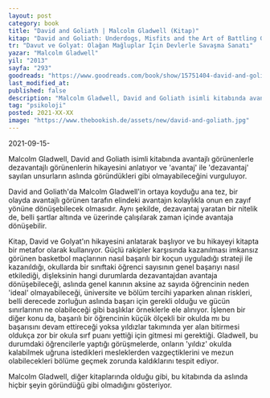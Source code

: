 ```yaml
---
layout: post
category: book
title: "David and Goliath | Malcolm Gladwell (Kitap)"
kitap: "David and Goliath: Underdogs, Misfits and the Art of Battling Giants"
tr: "Davut ve Golyat: Olağan Mağluplar İçin Devlerle Savaşma Sanatı"
yazar: "Malcolm Gladwell"
yil: "2013"
sayfa: "293"
goodreads: "https://www.goodreads.com/book/show/15751404-david-and-goliath"
last_modified_at:
published: false
description: "Malcolm Gladwell, David and Goliath isimli kitabında avantajlı görünenlerle dezavantajlı görünenlerin hikayesini anlatıyor ve 'avantaj' ile 'dezavantaj' sayılan unsurların aslında göründükleri gibi olmayabileceğini vurguluyor."
tag: "psikoloji"
posted: 2021-XX-XX
image: "https://www.thebookish.de/assets/new/david-and-goliath.jpg"
---
```


2021-09-15-

Malcolm Gladwell, David and Goliath isimli kitabında avantajlı görünenlerle dezavantajlı görünenlerin hikayesini anlatıyor ve 'avantaj' ile 'dezavantaj' sayılan unsurların aslında göründükleri gibi olmayabileceğini vurguluyor.

David and Goliath'da Malcolm Gladwell'in ortaya koyduğu ana tez, bir olayda avantajlı görünen tarafın elindeki avantajın kolaylıkla onun en zayıf yönüne dönüşebilecek olmasıdır. Aynı şekilde, dezavantaj yaratan bir nitelik de, belli şartlar altında ve üzerinde çalışılarak zaman içinde avantaja dönüşebilir.

Kitap, David ve Golyat'ın hikayesini anlatarak başlıyor ve bu hikayeyi kitapta bir metafor olarak kullanıyor. Güçlü rakipler karşısında kazanılması imkansız görünen basketbol maçlarının nasıl başarılı bir koçun uyguladığı strateji ile kazanıldığı, okullarda bir sınıftaki öğrenci sayısının genel başarıyı nasıl etkilediği, dişleksinin hangi durumlarda dezavantajdan avantaja dönüşebileceği, aslında genel kanının aksine az sayıda öğrencinin neden 'ideal' olmayabileceği, üniversite ve bölüm tercihi yaparken alınan riskleri, belli derecede zorluğun aslında başarı için gerekli olduğu ve gücün sınırlarının ne olabileceği gibi başlıklar örneklerle ele alınıyor. İşlenen bir diğer konu da, başarılı bir öğrencinin küçük ölçekli bir okulda mı bu başarısını devam ettireceği yoksa yıldızlar takımında yer alan bitirmesi oldukça zor bir okula sırf puanı yettiği için gitmesi mi gerektiği. Gladwell, bu durumdaki öğrencilerle yaptığı görüşmelerde, onların 'yıldız' okulda kalabilmek uğruna istedikleri mesleklerden vazgeçtiklerini ve mezun olabilecekleri bölüme geçmek zorunda kaldıklarını tespit ediyor.

Malcolm Gladwell, diğer kitaplarında olduğu gibi, bu kitabında da aslında hiçbir şeyin göründüğü gibi olmadığını gösteriyor.
